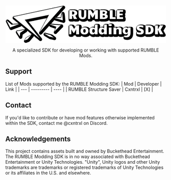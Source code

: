 <p align = "center">
  <img align="center" src="img/icon.png">
</p>
<p align = "center">
A specialized SDK for developing or working with supported RUMBLE Mods.
</p>

## Support
List of Mods supported by the RUMBLE Modding SDK:
| Mod | Developer | Link |
| --- | --------- | ---- |
| RUMBLE Structure Saver | Cxntrxl | [X] |

## Contact
If you'd like to contribute or have mod features otherwise implemented within the SDK, contact me @cxntrxl on Discord.

## Acknowledgements
This project contains assets built and owned by Buckethead Entertainment. The RUMBLE Modding SDK is in no way associated with Buckethead Entertainment or Unity Technologies. "Unity", Unity logos and other Unity trademarks are trademarks or registered trademarks of Unity Technologies or its affiliates in the U.S. and elsewhere.
